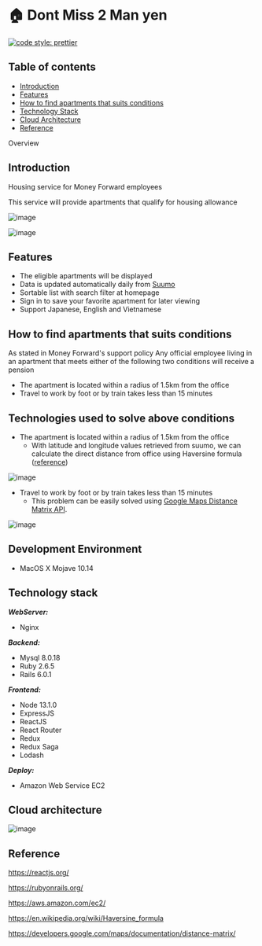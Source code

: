 :house: Dont Miss 2 Man yen
====
[![code style: prettier](https://img.shields.io/badge/code_style-prettier-ff69b4.svg?style=flat-square)](https://github.com/prettier/prettier)

## Table of contents

* [Introduction](#Introduction)
* [Features](#Features)
* [How to find apartments that suits conditions](#condition)
* [Technology Stack](#techstack)
* [Cloud Architecture](#architecture)
* [Reference](#Reference)

Overview

## Introduction

Housing service for Money Forward employees

This service will provide apartments that qualify for housing allowance

![image](https://user-images.githubusercontent.com/21120045/71453382-56ba0800-27ce-11ea-8f83-324b11b7f602.png)

![image](https://user-images.githubusercontent.com/21120045/71453386-5a4d8f00-27ce-11ea-8de7-01ebf6869381.png)

## Features
* The eligible apartments will be displayed
* Data is updated automatically daily from [Suumo](https://suumo.jp/)
* Sortable list with search filter at homepage
* Sign in to save your favorite apartment for later viewing
* Support Japanese, English and Vietnamese

<a name="condition"></a>
## How to find apartments that suits conditions

As stated in Money Forward's support policy Any official employee living in an apartment that meets either of the following two conditions will receive a pension
- The apartment is located within a radius of 1.5km from the office
- Travel to work by foot or by train takes less than 15 minutes

## Technologies used to solve above conditions

- The apartment is located within a radius of 1.5km from the office
    - With latitude and longitude values retrieved from suumo, we can calculate the direct distance from office using Haversine formula ([reference](https://en.wikipedia.org/wiki/Haversine_formula))

![image](https://user-images.githubusercontent.com/21120045/71454892-1d859600-27d6-11ea-94dd-c415671bc789.png)

- Travel to work by foot or by train takes less than 15 minutes
    - This problem can be easily solved using [Google Maps Distance Matrix API](https://developers.google.com/maps/documentation/distance-matrix/start).
    
![image](https://user-images.githubusercontent.com/21120045/71454949-4c9c0780-27d6-11ea-92fb-4f03de1b7759.jpg)

## Development Environment
- MacOS X Mojave 10.14

<a name="techstack"></a>
## Technology stack
***WebServer:***
- Nginx

***Backend:***
- Mysql 8.0.18
- Ruby 2.6.5
- Rails 6.0.1

***Frontend:*** 
- Node 13.1.0
- ExpressJS 
- ReactJS
- React Router 
- Redux
- Redux Saga
- Lodash

***Deploy:*** 
- Amazon Web Service EC2

<a name="architecture"></a>
## Cloud architecture

![image](https://user-images.githubusercontent.com/21120045/71454152-b31f2680-27d2-11ea-8a77-3752c0b9b98b.png)


## Reference
https://reactjs.org/

https://rubyonrails.org/

https://aws.amazon.com/ec2/

https://en.wikipedia.org/wiki/Haversine_formula

https://developers.google.com/maps/documentation/distance-matrix/
